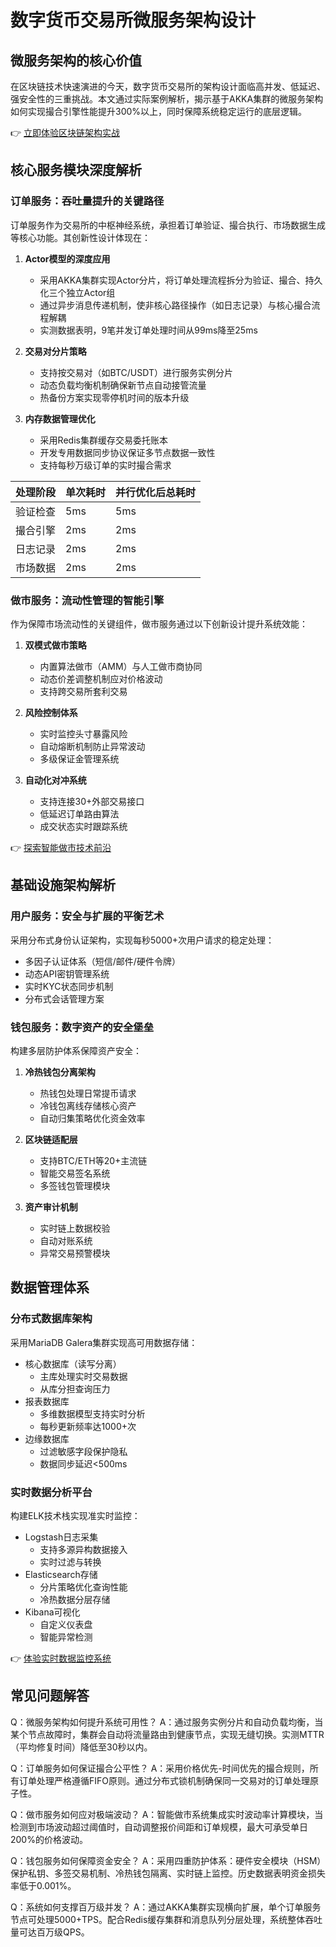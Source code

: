 # 数字货币交易所微服务架构设计

## 微服务架构的核心价值
在区块链技术快速演进的今天，数字货币交易所的架构设计面临高并发、低延迟、强安全性的三重挑战。本文通过实际案例解析，揭示基于AKKA集群的微服务架构如何实现撮合引擎性能提升300%以上，同时保障系统稳定运行的底层逻辑。

👉 [立即体验区块链架构实战](https://bit.ly/okx_welcome)

## 核心服务模块深度解析

### 订单服务：吞吐量提升的关键路径
订单服务作为交易所的中枢神经系统，承担着订单验证、撮合执行、市场数据生成等核心功能。其创新性设计体现在：

1. **Actor模型的深度应用**
   - 采用AKKA集群实现Actor分片，将订单处理流程拆分为验证、撮合、持久化三个独立Actor组
   - 通过异步消息传递机制，使非核心路径操作（如日志记录）与核心撮合流程解耦
   - 实测数据表明，9笔并发订单处理时间从99ms降至25ms

2. **交易对分片策略**
   - 支持按交易对（如BTC/USDT）进行服务实例分片
   - 动态负载均衡机制确保新节点自动接管流量
   - 热备份方案实现零停机时间的版本升级

3. **内存数据管理优化**
   - 采用Redis集群缓存交易委托账本
   - 开发专用数据同步协议保证多节点数据一致性
   - 支持每秒万级订单的实时撮合需求

| 处理阶段 | 单次耗时 | 并行优化后总耗时 |
|----------|----------|------------------|
| 验证检查 | 5ms      | 5ms              |
| 撮合引擎 | 2ms      | 2ms              |
| 日志记录 | 2ms      | 2ms              |
| 市场数据 | 2ms      | 2ms              |

### 做市服务：流动性管理的智能引擎
作为保障市场流动性的关键组件，做市服务通过以下创新设计提升系统效能：

1. **双模式做市策略**
   - 内置算法做市（AMM）与人工做市商协同
   - 动态价差调整机制应对价格波动
   - 支持跨交易所套利交易

2. **风险控制体系**
   - 实时监控头寸暴露风险
   - 自动熔断机制防止异常波动
   - 多级保证金管理系统

3. **自动化对冲系统**
   - 支持连接30+外部交易接口
   - 低延迟订单路由算法
   - 成交状态实时跟踪系统

👉 [探索智能做市技术前沿](https://bit.ly/okx_welcome)

## 基础设施架构解析

### 用户服务：安全与扩展的平衡艺术
采用分布式身份认证架构，实现每秒5000+次用户请求的稳定处理：

- 多因子认证体系（短信/邮件/硬件令牌）
- 动态API密钥管理系统
- 实时KYC状态同步机制
- 分布式会话管理方案

### 钱包服务：数字资产的安全堡垒
构建多层防护体系保障资产安全：

1. **冷热钱包分离架构**
   - 热钱包处理日常提币请求
   - 冷钱包离线存储核心资产
   - 自动归集策略优化资金效率

2. **区块链适配层**
   - 支持BTC/ETH等20+主流链
   - 智能交易签名系统
   - 多签钱包管理模块

3. **资产审计机制**
   - 实时链上数据校验
   - 自动对账系统
   - 异常交易预警模块

## 数据管理体系

### 分布式数据库架构
采用MariaDB Galera集群实现高可用数据存储：

- 核心数据库（读写分离）
  - 主库处理实时交易数据
  - 从库分担查询压力
- 报表数据库
  - 多维数据模型支持实时分析
  - 每秒更新频率达1000+次
- 边缘数据库
  - 过滤敏感字段保护隐私
  - 数据同步延迟<500ms

### 实时数据分析平台
构建ELK技术栈实现准实时监控：

- Logstash日志采集
  - 支持多源异构数据接入
  - 实时过滤与转换
- Elasticsearch存储
  - 分片策略优化查询性能
  - 冷热数据分层存储
- Kibana可视化
  - 自定义仪表盘
  - 智能异常检测

👉 [体验实时数据监控系统](https://bit.ly/okx_welcome)

## 常见问题解答

Q：微服务架构如何提升系统可用性？
A：通过服务实例分片和自动负载均衡，当某个节点故障时，集群会自动将流量路由到健康节点，实现无缝切换。实测MTTR（平均修复时间）降低至30秒以内。

Q：订单服务如何保证撮合公平性？
A：采用价格优先-时间优先的撮合规则，所有订单处理严格遵循FIFO原则。通过分布式锁机制确保同一交易对的订单处理原子性。

Q：做市服务如何应对极端波动？
A：智能做市系统集成实时波动率计算模块，当检测到市场波动超过阈值时，自动调整报价间距和订单规模，最大可承受单日200%的价格波动。

Q：钱包服务如何保障资金安全？
A：采用四重防护体系：硬件安全模块（HSM）保护私钥、多签交易机制、冷热钱包隔离、实时链上监控。历史数据表明资金损失率低于0.001%。

Q：系统如何支撑百万级并发？
A：通过AKKA集群实现横向扩展，单个订单服务节点可处理5000+TPS。配合Redis缓存集群和消息队列分层处理，系统整体吞吐量可达百万级QPS。